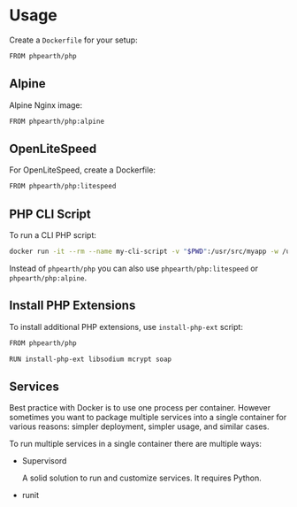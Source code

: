 # Usage

Create a `Dockerfile` for your setup:

```bash
FROM phpearth/php
```

## Alpine

Alpine Nginx image:

```bash
FROM phpearth/php:alpine
```

## OpenLiteSpeed

For OpenLiteSpeed, create a Dockerfile:

```bash
FROM phpearth/php:litespeed
```

## PHP CLI Script

To run a CLI PHP script:

```bash
docker run -it --rm --name my-cli-script -v "$PWD":/usr/src/myapp -w /usr/src/myapp phpearth/php php script.php
```

Instead of `phpearth/php` you can also use `phpearth/php:litespeed` or
`phpearth/php:alpine`.

## Install PHP Extensions

To install additional PHP extensions, use `install-php-ext` script:

```bash
FROM phpearth/php

RUN install-php-ext libsodium mcrypt soap
```

## Services

Best practice with Docker is to use one process per container. However sometimes
you want to package multiple services into a single container for various reasons:
simpler deployment, simpler usage, and similar cases.

To run multiple services in a single container there are multiple ways:

* Supervisord

  A solid solution to run and customize services. It requires Python.

* runit
